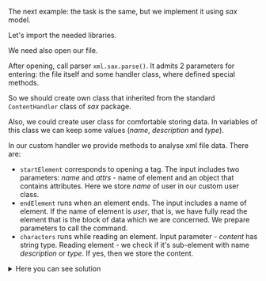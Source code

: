 The next example: the task is the same, but we implement it using *sax* model.

Let's import the needed libraries.

We need also open our file.

After opening, call parser <code>xml.sax.parse()</code>. It admits 2 parameters
for entering: the file itself and some handler class, where defined special methods.

So we should create own class that inherited from the standard <code>ContentHandler</code>
class of *sax* package.

Also, we could create user class for comfortable storing data. In variables of this 
class we can keep some values (*name*, *description* and *type*).

In our custom handler we provide methods to analyse xml file data.
There are:
- <code>startElement</code> corresponds to opening a tag. The input
includes two parameters: *name* and *attrs* - name of element and an object that 
contains attributes. Here we store *name* of user in our custom user class.
- <code>endElement</code> runs when an element ends. The input includes a name of element.
If the name of element is *user*, that is, we have fully read the element that is the 
block of data which we are concerned. We prepare parameters to call the command.
- <code>characters</code> runs while reading an element. Input parameter - *content*
has string type. Reading element - we check if it's sub-element with name *description*
or *type*. If yes, then we store the content.

<details> <summary>Here you can see solution</summary> 

```
import os, xml.sax

class User:
    uname = ''
    udescr = ''
    utype = ''

class MyContentHandler(xml.sax.ContentHandler):
    def startElement(self, name, attrs):
        self.currentdata = name
        if name == 'user':
            User.uname = attrs.get('name')

    def endElement(self, name):
        if name == 'user':
            if User.utype=='system':
                User.utype = '--system'
            else:
                User.utype = ''
            os.system('useradd ' + User.uname + ' ' + User.utype + ' ' + '--comment "' + User.udescr +'"')
        self.currentdata = ''

    def characters(self, content):
        if self.currentdata == "description":
            User.udescr = content
        elif self.currentdata == "type":
            User.utype = content


input_file = open('users2.xml')
xml.sax.parse(input_file, MyContentHandler())
input_file.close()
```
</details>